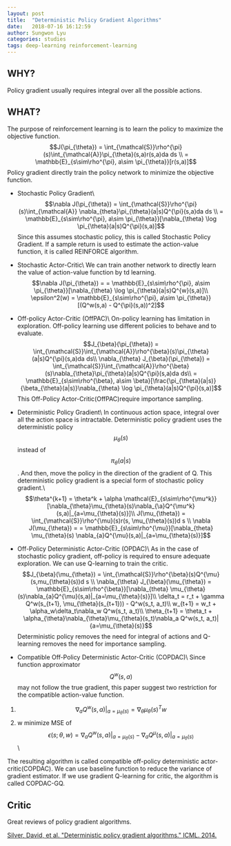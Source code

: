 ```yaml
---
layout: post
title:  "Deterministic Policy Gradient Algorithms"
date:   2018-07-16 16:12:59
author: Sungwon Lyu
categories: studies
tags: deep-learning reinforcement-learning
---
```

## WHY? 
Policy gradient usually requires integral over all the possible actions.

## WHAT?
The purpose of reinforcement learning is to learn the policy to maximize the objective function.
$$J(\pi_{\theta}) = \int_{\mathcal{S}}\rho^{\pi}(s)\int_{\mathcal{A}}\pi_{\theta}(s,a)r(s,a)da ds \\
= \mathbb{E}_{s\sim\rho^{\pi}, a\sim \pi_{\theta}}[r(s,a)]$$
Policy gradient directly train the policy network to minimize the objective function. 

- Stochastic Policy Gradient\\
$$\nabla J(\pi_{\theta}) = \int_{\mathcal{S}}\rho^{\pi}(s)\int_{\mathcal{A}} \nabla_{theta}\pi_{\theta}(a|s)Q^{\pi}(s,a)da ds \\
= \mathbb{E}_{s\sim\rho^{\pi}, a\sim \pi_{\theta}}[\nabla_{\theta} \log \pi_{\theta}(a|s)Q^{\pi}(s,a)]$$
Since this assumes stochastic policy, this is called Stochastic Policy Gradient. If a sample return is used to estimate the action-value function, it is called REINFORCE algorithm. 

- Stochastic Actor-Critic\\
We can train another network to directly learn the value of action-value function by td learning. 
$$\nabla J(\pi_{\theta}) = = \mathbb{E}_{s\sim\rho^{\pi}, a\sim \pi_{\theta}}[\nabla_{\theta} \log \pi_{\theta}(a|s)Q^{w}(s,a)]\\
\epsilon^2(w) = \mathbb{E}_{s\sim\rho^{\pi}, a\sim \pi_{\theta}}[(Q^w(s,a) - Q^{\pi}(s,a))^2]$$

- Off-policy Actor-Critic (OffPAC)\\
On-policy learning has limitation in exploration. Off-policy learning use different policies to behave and to evaluate. 
$$J_{\beta}(\pi_{\theta}) = \int_{\mathcal{S}}\int_{\mathcal{A}}\rho^{\beta}(s)\pi_{\theta}(a|s)Q^{\pi}(s,a)da ds\\
\nabla_{\theta} J_{\beta}(\pi_{\theta}) = \int_{\mathcal{S}}\int_{\mathcal{A}}\rho^{\beta}(s)\nabla_{\theta}\pi_{\theta}(a|s)Q^{\pi}(s,a)da ds\\
= \mathbb{E}_{s\sim\rho^{\beta}, a\sim \beta}[\frac{\pi_{\theta}(a|s)}{\beta_{\theta}(a|s)}\nabla_{\theta} \log \pi_{\theta}(a|s)Q^{\pi}(s,a)]$$
This Off-Policy Actor-Critic(OffPAC)require importance sampling. 

- Deterministic Policy Gradient\\
In continuous action space, integral over all the action space is intractable. Deterministic policy gradient uses the deterministic policy $$\mu_{\theta}(s)$$ instead of $$\pi_{\theta}(a|s)$$. And then, move the policy in the direction of the gradient of Q. This deterministic policy gradient is a special form of stochastic policy gradient.\\
$$\theta^{k+1} = \theta^k + \alpha \mathcal{E}_{s\sim\rho^{\mu^k}}[\nabla_{\theta}\mu_{\theta}(s)\nabla_{\a}Q^{\mu^k}(s,a)|_{a=\mu_{\theta}(s)}]\\
J(\mu_{\theta}) = \int_{\mathcal{S}}\rho^{\mu}(s)r(s, \mu_{\theta}(s))d s \\
\nabla J(\mu_{\theta}) = = \mathbb{E}_{s\sim\rho^{\mu}}[\nabla_{theta} \mu_{\theta}(s) \nabla_{a}Q^{\mu}(s,a)|_{a=\mu_{\theta}(s)}]$$

- Off-Policy Deterministic Actor-Critic (OPDAC)\\
As in the case of stochastic policy gradient, off-policy is required to ensure adequate exploration. We can use Q-learning to train the critic. 
$$J_{\beta}(\mu_{\theta}) = \int_{\mathcal{S}}\rho^{\beta}(s)Q^{\mu}(s,mu_{\theta}(s))d s \\
\nabla_{\theta} J_{\beta}(\mu_{\theta}) = \mathbb{E}_{s\sim\rho^{\beta}}[\nabla_{theta} \mu_{\theta}(s)\nabla_{a}Q^{\mu}(s,a)|_{a=\mu_{\theta}(s)}]\\
\delta_t = r_t + \gamma Q^w(s_{t+1}, \mu_{\theta}(s_{t+1})) - Q^w(s_t, a_t)\\ 
w_{t+1} = w_t + \alpha_w\delta_t\nabla_w Q^w(s_t, a_t)\\
\theta_{t+1} = \theta_t + \alpha_{\theta}\nabla_{\theta}\mu_{\theta}(s_t)\nabla_a Q^w(s_t, a_t)|{a=\mu_{\theta}(s)}$$
Deterministic policy removes the need for integral of actions and Q-learning removes the need for importance sampling. 

- Compatible Off-Policy Deterministic Actor-Critic (COPDAC)\\
Since function approximator $$Q^w(s,a)$$ may not follow the true gradient, this paper suggest two restriction for the compatible action-value function. 
1. $$\nabla_a Q^w(s,a)|_{a=\mu_{\theta}(s)}=\nabla_{\theta}\mu_{\theta}(s)^T w$$
2. w minimize MSE of $$\epsilon(s;\theta,w)=\nabla_a Q^w(s,a)|_{a=\mu_{\theta}(s)} - \nabla_a Q^{\mu}(s,a)|_{a=\mu_{\theta}(s)}$$\\

The resulting algorithm is called compatible off-policy deterministic actor-critic(COPDAC). We can use baseline function to reduce the variance of gradient estimator. If we use gradient Q-learning for critic, the algorithm is called COPDAC-GQ. 

## Critic
Great reviews of policy gradient algorithms.

[Silver, David, et al. "Deterministic policy gradient algorithms." ICML. 2014.](http://proceedings.mlr.press/v32/silver14.pdf)